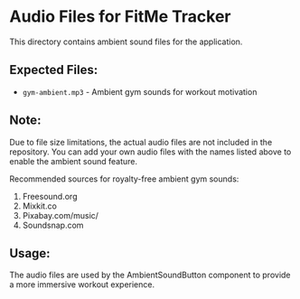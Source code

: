 # Audio Files for FitMe Tracker

This directory contains ambient sound files for the application.

## Expected Files:
- `gym-ambient.mp3` - Ambient gym sounds for workout motivation

## Note:
Due to file size limitations, the actual audio files are not included in the repository.
You can add your own audio files with the names listed above to enable the ambient sound feature.

Recommended sources for royalty-free ambient gym sounds:
1. Freesound.org
2. Mixkit.co
3. Pixabay.com/music/
4. Soundsnap.com

## Usage:
The audio files are used by the AmbientSoundButton component to provide a more immersive workout experience.